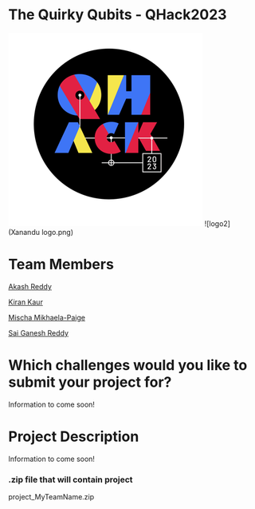 <h1>The Quirky Qubits - QHack2023</h1>

![logo](QHack_2023_logo.PNG)
![logo2](Xanandu logo.png)

<h1>Team Members</h1>

[Akash Reddy](https://github.com/Akash6300)

[Kiran Kaur](https://github.com/KyranKaur)

[Mischa Mikhaela-Paige](https://github.com/Mikhaela-Paige)

[Sai Ganesh Reddy](https://github.com/mvsg2)

<h1>Which challenges would you like to submit your project for?</h1>

Information to come soon!

<h1>Project Description</h1>

Information to come soon!

<h3>.zip file that will contain project</h3>
project_MyTeamName.zip

